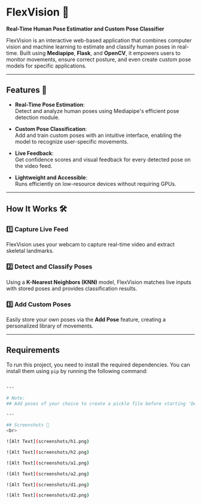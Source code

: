 # FlexVision 🌟  
**Real-Time Human Pose Estimatior and Custom Pose Classifier**

FlexVision is an interactive web-based application that combines computer vision and machine learning to estimate and classify human poses in real-time. Built using **Mediapipe**, **Flask**, and **OpenCV**, it empowers users to monitor movements, ensure correct posture, and even create custom pose models for specific applications.

---

## Features 🚀  

- **Real-Time Pose Estimation**:  
  Detect and analyze human poses using Mediapipe's efficient pose detection module.  

- **Custom Pose Classification**:  
  Add and train custom poses with an intuitive interface, enabling the model to recognize user-specific movements.  

- **Live Feedback**:  
  Get confidence scores and visual feedback for every detected pose on the video feed.  

- **Lightweight and Accessible**:  
  Runs efficiently on low-resource devices without requiring GPUs.  

---

## How It Works 🛠️  

### 1️⃣ Capture Live Feed  
FlexVision uses your webcam to capture real-time video and extract skeletal landmarks.  

### 2️⃣ Detect and Classify Poses  
Using a **K-Nearest Neighbors (KNN)** model, FlexVision matches live inputs with stored poses and provides classification results.  

### 3️⃣ Add Custom Poses  
Easily store your own poses via the **Add Pose** feature, creating a personalized library of movements.  

---

## Requirements

To run this project, you need to install the required dependencies. You can install them using `pip` by running the following command:

```bash pip install -r requirements.txt

---

# Note:
## Add poses of your choice to create a pickle file before starting 'Detection'.

---

## Screenshots 📸
<br>

![Alt Text](screenshots/h1.png)

![Alt Text](screenshots/h2.png)

![Alt Text](screenshots/a1.png)

![Alt Text](screenshots/a2.png)

![Alt Text](screenshots/d1.png)

![Alt Text](screenshots/d2.png)
